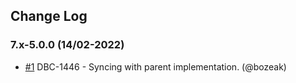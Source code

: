 ## Change Log

### 7.x-5.0.0 (14/02-2022)
- [#1](https://github.com/artesis/ding_debt_easy_reports/pull/1) DBC-1446 - Syncing with parent implementation. (@bozeak)